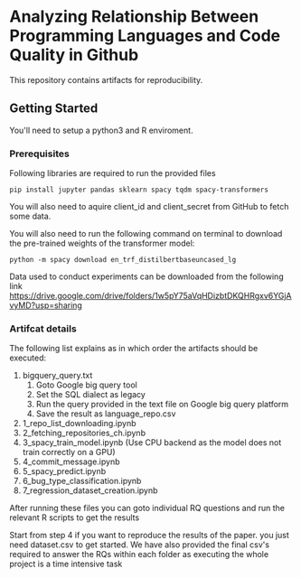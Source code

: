 # Analyzing Relationship Between Programming Languages and Code Quality in Github
This repository contains artifacts for reproducibility.

## Getting Started
You'll need to setup a python3 and R enviroment.

### Prerequisites
Following libraries are required to run the provided files

```
pip install jupyter pandas sklearn spacy tqdm spacy-transformers
```

You will also need to aquire client_id and client_secret from GitHub to fetch some data.

You will also need to run the following command on terminal to download the pre-trained weights of the transformer model:
```
python -m spacy download en_trf_distilbertbaseuncased_lg
```

Data used to conduct experiments can be downloaded from the following link
https://drive.google.com/drive/folders/1w5pY75aVqHDizbtDKQHRgxv6YGjAvyMD?usp=sharing

### Artifcat details
The following list explains as in which order the artifacts should be executed:
1) bigquery_query.txt
    1) Goto Google big query tool
    2) Set the SQL dialect as legacy
    3) Run the query provided in the text file on Google big query platform
    4) Save the result as language_repo.csv
2) 1_repo_list_downloading.ipynb
3) 2_fetching_repositories_ch.ipynb
4) 3_spacy_train_model.ipynb (Use CPU backend as the model does not train correctly on a GPU)
5) 4_commit_message.ipynb
6) 5_spacy_predict.ipynb
7) 6_bug_type_classification.ipynb
8) 7_regression_dataset_creation.ipynb

After running these files you can goto individual RQ questions and run the relevant R scripts to get the results

Start from step 4 if you want to reproduce the results of the paper. you just need dataset.csv to get started.
We have also provided the final csv's required to answer the RQs within each folder as executing the whole project is a time intensive task
